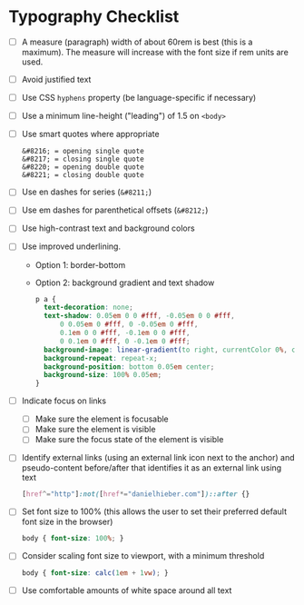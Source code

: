 # Typography Checklist

- [ ] A measure (paragraph) width of about 60rem is best (this is a maximum). The measure will increase with the font size if rem units are used.

- [ ] Avoid justified text

- [ ] Use CSS `hyphens` property (be language-specific if necessary)

- [ ] Use a minimum line-height ("leading") of 1.5 on `<body>`

- [ ] Use smart quotes where appropriate

  ```
  &#8216; = opening single quote
  &#8217; = closing single quote
  &#8220; = opening double quote
  &#8221; = closing double quote
  ```

- [ ] Use en dashes for series (`&#8211;`)

- [ ] Use em dashes for parenthetical offsets (`&#8212;`)

- [ ] Use high-contrast text and background colors

- [ ] Use improved underlining.

  - Option 1: border-bottom

  - Option 2: background gradient and text shadow

    ```css
    p a {
      text-decoration: none;
      text-shadow: 0.05em 0 0 #fff, -0.05em 0 0 #fff,
          0 0.05em 0 #fff, 0 -0.05em 0 #fff,
          0.1em 0 0 #fff, -0.1em 0 0 #fff,
          0 0.1em 0 #fff, 0 -0.1em 0 #fff;
      background-image: linear-gradient(to right, currentColor 0%, currentColor 100%);
      background-repeat: repeat-x;
      background-position: bottom 0.05em center;
      background-size: 100% 0.05em;
    }
    ```

- [ ] Indicate focus on links
  - [ ] Make sure the element is focusable
  - [ ] Make sure the element is visible
  - [ ] Make sure the focus state of the element is visible

- [ ] Identify external links (using an external link icon next to the anchor) and pseudo-content before/after that identifies it as an external link using text

  ```css
  [href^="http"]:not([href*="danielhieber.com"])::after {}
  ```

- [ ] Set font size to 100% (this allows the user to set their preferred default font size in the browser)

  ```css
  body { font-size: 100%; }
  ```

- [ ] Consider scaling font size to viewport, with a minimum threshold

  ```css
  body { font-size: calc(1em + 1vw); }
  ```

- [ ] Use comfortable amounts of white space around all text

